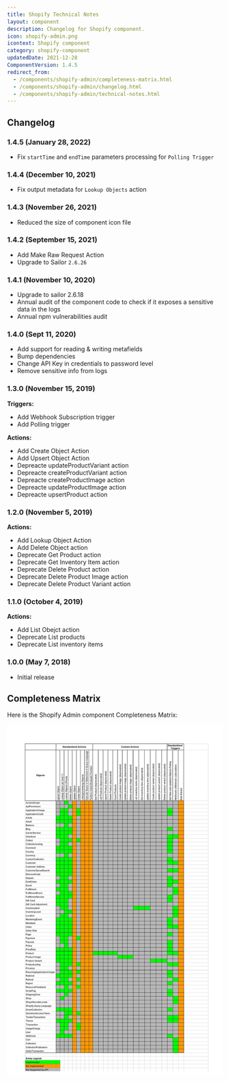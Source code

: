 ```yaml
---
title: Shopify Technical Notes
layout: component
description: Changelog for Shopify component.
icon: shopify-admin.png
icontext: Shopify component
category: shopify-component
updatedDate: 2021-12-28
ComponentVersion: 1.4.5
redirect_from:
  - /components/shopify-admin/completeness-matrix.html
  - /components/shopify-admin/changelog.html
  - /components/shopify-admin/technical-notes.html
---
```


## Changelog

### 1.4.5 (January 28, 2022)

* Fix `startTime` and `endTime` parameters processing for `Polling Trigger`

### 1.4.4 (December 10, 2021)

* Fix output metadata for `Lookup Objects` action

### 1.4.3 (November 26, 2021)

* Reduced the size of component icon file

### 1.4.2 (September 15, 2021)

*   Add Make Raw Request Action
*   Upgrade to Sailor `2.6.26`

### 1.4.1 (November 10, 2020)

*   Upgrade to sailor 2.6.18
*   Annual audit of the component code to check if it exposes a sensitive data in the logs
*   Annual npm vulnerabilities audit

### 1.4.0 (Sept 11, 2020)

* Add support for reading & writing metafields
* Bump dependencies
* Change API Key in credentials to password level
* Remove sensitive info from logs

### 1.3.0 (November 15, 2019)

**Triggers:**

* Add Webhook Subscription trigger
* Add Polling trigger

**Actions:**

* Add Create Object Action
* Add Upsert Object Action
* Depreacte updateProductVariant action
* Depreacte createProductVariant action
* Depreacte createProductImage action
* Depreacte updateProductImage action
* Depreacte upsertProduct action

### 1.2.0 (November 5, 2019)

**Actions:**

* Add Lookup Object Action
* Add Delete Object action
* Deprecate Get Product action
* Deprecate Get Inventory Item action
* Deprecate Delete Product action
* Deprecate Delete Product Image action
* Deprecate Delete Product Variant action

### 1.1.0 (October 4, 2019)

**Actions:**

* Add List Obejct action
* Deprecate List products
* Deprecate List inventory items

### 1.0.0 (May 7, 2018)

* Initial release

## Completeness Matrix

Here is the Shopify Admin component Completeness Matrix:

![Shopify Admin component Completeness Matrix](img/completeness-matrix.png)

